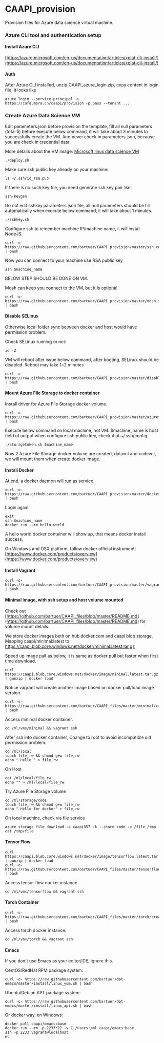 # CAAPI_provision

Provision files for Azure data science virtual machine. 

### Azure CLI tool and authentication setup

#### Install Azure CLI
[https://azure.microsoft.com/en-us/documentation/articles/xplat-cli-install/](https://azure.microsoft.com/en-us/documentation/articles/xplat-cli-install/)

#### Auth
After Azure CLI installed, unzip CAAPI_azure_login.zip, copy content
in login file, it looks like

```shell
azure login --service-principal -u https://cafe.msra.cn/caapi/provision -p pass --tenant ...
```
### Create Azure Data Science VM
Edit parameters.json before provision the template, fill all null 
parameters (total 5) before execute below command, it will take about 3 minutes
to successfully create the VM. And never check in parameters.json,
because you are check in credential data.

More details about the VM image:
[Microsoft linux data science VM](https://azure.microsoft.com/en-us/marketplace/partners/microsoft-ads/linux-data-science-vm/)

```shell
./deploy.sh
```
Make sure ssh public key already on your machine:
```shell
ls ~/.ssh/id_rsa.pub
```
If there is no such key file, you need generate ssh key pair like:
```shell
ssh-keygen
```
Do not edit sshkey.parameters.json file, all null parameters should be
fill automatically when execute below command, it will take about 1 minutes.
```shell
./sshkey.sh
```
Configure ssh to remember machine IP/machine name, it will install NodeJS.
```shell
curl -o- https://raw.githubusercontent.com/bartuer/CAAPI_provision/master/ssh_config.sh | bash
```
Now you can connect to your machine use RSA public key
```shell
ssh $machine_name
```
BELOW STEP SHOULD BE DONE ON VM.

Mosh can keep you connect to the VM, but it is optional.
```shell
curl -o- https://raw.githubusercontent.com/bartuer/CAAPI_provision/master/mosh.sh | bash
```

#### Disable SELinux
Otherwise local folder sync between docker and host would have
permission problem.

Check SELinux running or not:
```shell
id -Z
```

VM will reboot after issue below command, after booting, SELinux should be
disabled. Reboot may take 1~2 minutes.
```shell
curl -o- https://raw.githubusercontent.com/bartuer/CAAPI_provision/master/disable_selinux.sh | bash
```


#### Mount Azure File Storage to docker container

Install driver for Azure File Storage docker volume.
```shell
curl -o- https://raw.githubusercontent.com/bartuer/CAAPI_provision/master/azurefile.sh | bash
```

Execute below command on local machine, not VM. $machine_name is host
field of output when configure ssh public key, check it at
~/.ssh/config.

```shell
./storagetoken.sh $machine_name
```

Now 2 Azure File Storage docker volume are created, datavol and
codevol, we will mount them when create docker image.

#### Install Docker

At end, a docker daemon will run as service.

```shell
curl -o- https://raw.githubusercontent.com/bartuer/CAAPI_provision/master/docker.sh | bash
```

Login again
```shell
exit
ssh $machine_name
docker run --rm hello-world
```
A hello world docker container will show up, that means docker install success.

On Windows and OSX platform, follow docker official instrument:
[https://www.docker.com/products/overview](https://www.docker.com/products/overview)

#### Install Vagrant

```shell
curl -o- https://raw.githubusercontent.com/bartuer/CAAPI_provision/master/vagrant.yum.sh | bash
```

#### Minimal Image, with ssh setup and host volume mounted 

Check out [https://github.com/bartuer/CAAPI_files/blob/master/README.md](https://github.com/bartuer/CAAPI_files/blob/master/README.md)
for volume mount details.

We store docker images both on hub.docker.com and caapi blob storage,
Mapping caapi/minimal:latest to https://caapi.blob.core.windows.net/docker/minimal.latest.tar.gz

Speed up image pull as below, it is same as docker pull but faster when first time download.
```
curl https://caapi.blob.core.windows.net/docker/image/minimal.latest.tar.gz | gunzip | docker load
```
Notice vagrant will create another image based on docker pull/load image version.
```shell
curl -o- https://raw.githubusercontent.com/bartuer/CAAPI_files/master/minimal/create.sh | bash
```

Access minimal docker container.
```shell
cd /ml/vms/minimal && vagrant ssh
```

After ssh into docker container, Change to root to avoid incompatible
uid permission problem.

```shell
cd /ml/local
touch file_rw && chmod g+w file_rw
echo " Hello " > file_rw
```

On Host
```shell
cat /ml/local/file_rw
echo "" > /ml/local/file_rw
```

Try Azure File Storage volume
```shell
cd /ml/storage/code
touch file_rw && chmod g+w file_rw
echo " Hello for docker" > file_rw
```

On local machine, check via file service
```shell
azure storage file download -a caapi857 -k --share code -p /file /tmp 
cat /tmp/file
```

#### Tensor Flow 


```shell
curl https://caapi.blob.core.windows.net/docker/image/tensorflow.latest.tar.gz | gunzip | docker load
curl -o- https://raw.githubusercontent.com/bartuer/CAAPI_files/master/tensorflow/create.sh | bash
```

Access tensor flow docker instance.

```shell
cd /ml/vms/tensorflow && vagrant ssh
```

#### Torch Container

```shell
curl -o- https://raw.githubusercontent.com/bartuer/CAAPI_files/master/torch/create.sh | bash
```
Access torch docker instance.

```shell
cd /ml/vms/torch && vagrant ssh
```

#### Emacs
If you don't use Emacs as your editor/IDE, ignore this.

CentOS/RedHat RPM package system:
```shell
curl -o- https://raw.githubusercontent.com/bartuer/dot-emacs/master/install/linux_yum.sh | bash
```

Ubuntu/Debian APT package system:
```shell
curl -o- https://raw.githubusercontent.com/bartuer/dot-emacs/master/install/linux_apt.sh | bash
```
Or docker way, on Windows:
```shell
docker pull caapi/emacs:base
docker run --rm -p 2233:22 -v C:/Users:/ml caapi/emacs:base
ssh -p 2233 vagrant@localhost
ec
```